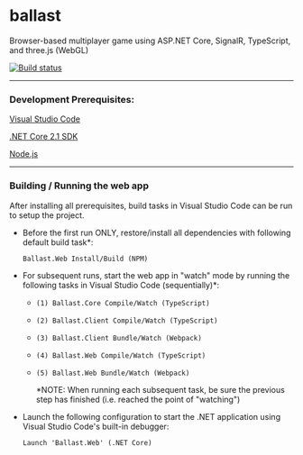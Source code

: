 # ballast
Browser-based multiplayer game using ASP.NET Core, SignalR, TypeScript, and three.js (WebGL)

[![Build status](https://ci.appveyor.com/api/projects/status/2ck1bfsp6fyio9hu?svg=true)](https://ci.appveyor.com/project/NaJ64/ballast)

---

### Development Prerequisites:

[Visual Studio Code](https://code.visualstudio.com/)

[.NET Core 2.1 SDK](https://www.microsoft.com/net/download/dotnet-core/sdk-2.1.301)

[Node.js](https://nodejs.org/en/)

---

### Building / Running the web app

After installing all prerequisites, build tasks in Visual Studio Code can be run to setup the project.

- Before the first run ONLY, restore/install all dependencies with following default build task*:

    `Ballast.Web Install/Build (NPM)`     

- For subsequent runs, start the web app in "watch" mode by running the following tasks in Visual Studio Code (sequentially)*:
    - `(1) Ballast.Core Compile/Watch (TypeScript)`
    - `(2) Ballast.Client Compile/Watch (TypeScript)`
    - `(3) Ballast.Client Bundle/Watch (Webpack)`
    - `(4) Ballast.Web Compile/Watch (TypeScript)`
    - `(5) Ballast.Web Bundle/Watch (Webpack)`

      *NOTE:  When running each subsequent task, be sure the previous step has finished (i.e. reached the point of "watching")

- Launch the following configuration to start the .NET application using Visual Studio Code's built-in debugger:

    `Launch 'Ballast.Web' (.NET Core)`
